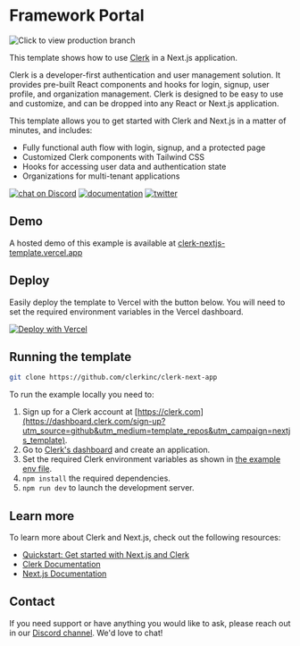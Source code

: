 # Framework Portal

![Click to view production branch](https://framework-portal.vercel.app/dashboard)

This template shows how to
use [Clerk](https://www.clerk.com/?utm_source=github&utm_medium=template_repos&utm_campaign=nextjs_template) in a
Next.js application.

Clerk is a developer-first authentication and user management solution. It provides pre-built React components and hooks
for login, signup, user profile, and organization management. Clerk is designed to be easy to use and customize, and can
be dropped into any React or Next.js application.

This template allows you to get started with Clerk and Next.js in a matter of minutes, and includes:

- Fully functional auth flow with login, signup, and a protected page
- Customized Clerk components with Tailwind CSS
- Hooks for accessing user data and authentication state
- Organizations for multi-tenant applications

[![chat on Discord](https://img.shields.io/discord/856971667393609759.svg?logo=discord)](https://discord.com/invite/b5rXHjAg7A)
[![documentation](https://img.shields.io/badge/documentation-clerk-green.svg)](https://docs.clerk.com)
[![twitter](https://img.shields.io/twitter/follow/ClerkDev?style=social)](https://twitter.com/intent/follow?screen_name=ClerkDev)

## Demo

A hosted demo of this example is available
at [clerk-nextjs-template.vercel.app](https://clerk-nextjs-template.vercel.app/)

## Deploy

Easily deploy the template to Vercel with the button below. You will need to set the required environment variables in
the Vercel dashboard.

[![Deploy with Vercel](https://vercel.com/button)](https://vercel.com/new/clone?repository-url=https%3A%2F%2Fgithub.com%2Fclerkinc%2Fclerk-next-app&env=NEXT_PUBLIC_CLERK_PUBLISHABLE_KEY,CLERK_SECRET_KEY&envDescription=Clerk%20API%20keys&envLink=https%3A%2F%2Fclerk.com%2Fdocs%2Fnextjs%2Fget-started-with-nextjs%23set-environment-keys&redirect-url=https%3A%2F%2Fclerk.com%2Fdocs%2Fnextjs%2Fget-started-with-nextjs)

## Running the template

```bash
git clone https://github.com/clerkinc/clerk-next-app
```

To run the example locally you need to:

1. Sign up for a Clerk account
   at [https://clerk.com](https://dashboard.clerk.com/sign-up?utm_source=github&utm_medium=template_repos&utm_campaign=nextjs_template).
2. Go
   to [Clerk's dashboard](https://dashboard.clerk.com?utm_source=github&utm_medium=template_repos&utm_campaign=nextjs_template)
   and create an application.
3. Set the required Clerk environment variables as shown in [the example env file](./.env.template).
4. `npm install` the required dependencies.
5. `npm run dev` to launch the development server.

## Learn more

To learn more about Clerk and Next.js, check out the following resources:

- [Quickstart: Get started with Next.js and Clerk](https://clerk.com/docs/quickstarts/get-started-with-nextjs?utm_source=github&utm_medium=template_repos&utm_campaign=nextjs_template)
- [Clerk Documentation](https://clerk.com/docs?utm_source=github&utm_medium=template_repos&utm_campaign=nextjs_template)
- [Next.js Documentation](https://nextjs.org/docs)

## Contact

If you need support or have anything you would like to ask, please reach out in
our [Discord channel](https://discord.com/invite/b5rXHjAg7A). We'd love to chat!
